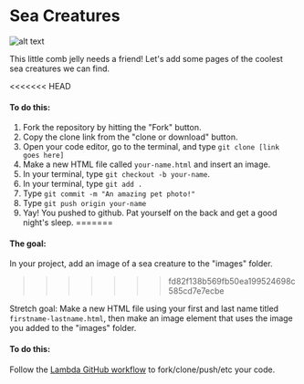 # Sea Creatures
![alt text](https://media.giphy.com/media/sbxNFGQ59hWMg/giphy.gif "Ctenophora!")

This little comb jelly needs a friend! Let's add some pages of the coolest sea creatures we can find.

<<<<<<< HEAD
#### To do this:

1. Fork the repository by hitting the "Fork" button.
2. Copy the clone link from the "clone or download" button.
3. Open your code editor, go to the terminal, and type `git clone [link goes here]`
4. Make a new HTML file called `your-name.html` and insert an image.
5. In your terminal, type `git checkout -b your-name`.
6. In your terminal, type `git add .`
7. Type `git commit -m "An amazing pet photo!"`
8. Type `git push origin your-name`
9. Yay! You pushed to github. Pat yourself on the back and get a good night's sleep.
=======
#### The goal: 
In your project, add an image of a sea creature to the "images" folder. 
>>>>>>> fd82f138b569fb50ea199524698c585cd7e7ecbe

Stretch goal: Make a new HTML file using your first and last name titled `firstname-lastname.html`, then make an image element that uses the image you added to the "images" folder.

#### To do this:

Follow the [Lambda GitHub workflow](https://docs.google.com/document/d/13qS0FImmfZ7rIAGHnu1_7R1Z8GiCrATAXTbgfw4x8XA/edit) to fork/clone/push/etc your code.
